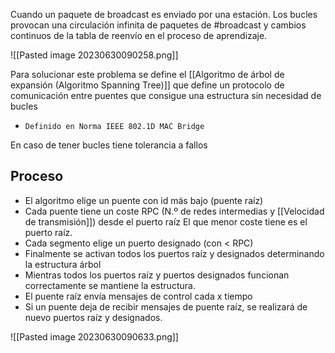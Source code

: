 Cuando un paquete de broadcast es enviado por una estación. 
Los bucles provocan una circulación infinita de paquetes de #broadcast y cambios continuos de la tabla de reenvío en el proceso de aprendizaje.

![[Pasted image 20230630090258.png]]

Para solucionar este problema se define el [[Algoritmo de árbol de expansión (Algoritmo Spanning Tree)]] que define un protocolo de comunicación entre puentes que consigue una estructura sin necesidad de bucles 
- `Definido en Norma IEEE 802.1D MAC Bridge`

En caso de tener bucles tiene tolerancia a fallos

## Proceso 

- El algoritmo elige un puente con id más bajo (puente raíz)
- Cada puente tiene un coste RPC (N.º de redes intermedias y [[Velocidad de transmisión]]) desde el puerto raíz
	El que menor coste tiene es el puerto raíz.
- Cada segmento elige un puerto designado (con < RPC)
- Finalmente se activan todos los puertos raíz y designados determinando la estructura árbol 
- Mientras todos los puertos raíz y puertos designados funcionan correctamente se mantiene la estructura.
- El puente raíz envía mensajes de control cada x tiempo 
- Si un puente deja de recibir mensajes de puente raíz, se realizará de nuevo puertos raíz y designados.

![[Pasted image 20230630090633.png]]

